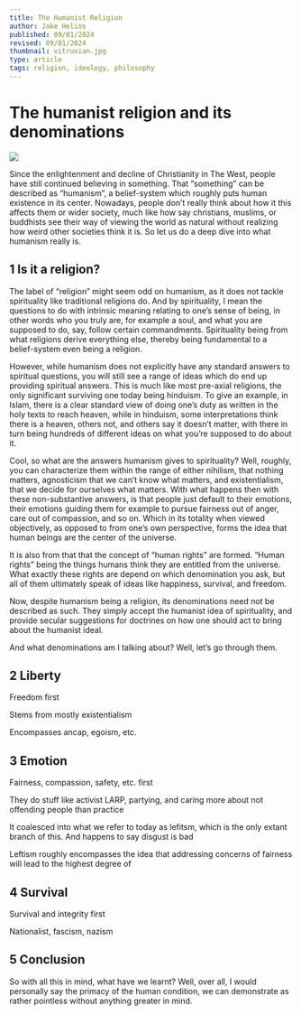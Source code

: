 ```yaml
---
title: The Humanist Religion
author: Jake Helios
published: 09/01/2024
revised: 09/01/2024
thumbnail: vitruvian.jpg
type: article
tags: religion, ideology, philosophy
---
```


# The humanist religion and its denominations
![](/vitruvian.jpg)

Since the enlightenment and decline of Christianity in The West, people have still continued believing in something. That “something” can be described as “humanism”, a belief-system which roughly puts human existence in its center. Nowadays, people don’t really think about how it this affects them or wider society, much like how say christians, muslims, or buddhists see their way of viewing the world as natural without realizing how weird other societies think it is. So let us do a deep dive into what humanism really is.

## 1 Is it a religion?
The label of “religion” might seem odd on humanism, as it does not tackle spirituality like traditional religions do. And by spirituality, I mean the questions to do with intrinsic meaning relating to one’s sense of being, in other words who you truly are, for example a soul, and what you are supposed to do, say, follow certain commandments. Spirituality being from what religions derive everything else, thereby being fundamental to a belief-system even being a religion.

However, while humanism does not explicitly have any standard answers to spiritual questions, you will still see a range of ideas which do end up providing spiritual answers. This is much like most pre-axial religions, the only significant surviving one today being hinduism. To give an example, in Islam, there is a clear standard view of doing one’s duty as written in the holy texts to reach heaven, while in hinduism, some interpretations think there is a heaven, others not, and others say it doesn’t matter, with there in turn being hundreds of different ideas on what you’re supposed to do about it.

Cool, so what are the answers humanism gives to spirituality? Well, roughly, you can characterize them within the range of either nihilism, that nothing matters, agnosticism that we can’t know what matters, and existentialism, that we decide for ourselves what matters. With what happens then with these non-substantive answers, is that people just default to their emotions, their emotions guiding them for example to pursue fairness out of anger, care out of compassion, and so on. Which in its totality when viewed objectively, as opposed to from one’s own perspective, forms the idea that human beings are the center of the universe.

It is also from that that the concept of “human rights” are formed. “Human rights” being the things humans think they are entitled from the universe. What exactly these rights are depend on which denomination you ask, but all of them ultimately speak of ideas like happiness, survival, and freedom.

Now, despite humanism being a religion, its denominations need not be described as such. They simply accept the humanist idea of spirituality, and provide secular suggestions for doctrines on how one should act to bring about the humanist ideal.

And what denominations am I talking about? Well, let’s go through them.

## 2 Liberty
Freedom first

Stems from mostly existentialism

Encompasses ancap, egoism, etc.

## 3 Emotion
Fairness, compassion, safety, etc. first

They do stuff like activist LARP, partying, and caring more about not offending people than practice

It coalesced into what we refer to today as lefitsm, which is the only extant branch of this. And happens to say disgust is bad

Leftism roughly encompasses the idea that addressing concerns of fairness will lead to the highest degree of


## 4 Survival
Survival and integrity first

Nationalist, fascism, nazism


## 5 Conclusion
So with all this in mind, what have we learnt? Well, over all, I would personally say the primacy of the human condition, we can demonstrate as rather pointless without anything greater in mind.
